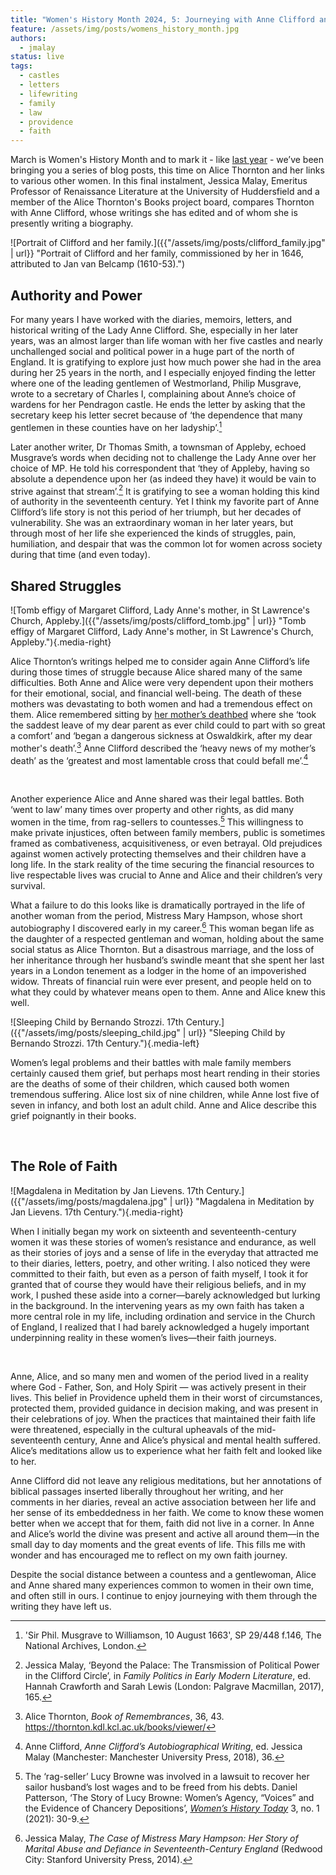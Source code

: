 ```yaml
---
title: "Women's History Month 2024, 5: Journeying with Anne Clifford and Alice Thornton"
feature: /assets/img/posts/womens_history_month.jpg
authors:
  - jmalay
status: live
tags:
  - castles
  - letters
  - lifewriting
  - family
  - law
  - providence
  - faith
---
```


March is Women's History Month and to mark it - like [last year](https://thornton.kdl.kcl.ac.uk/posts/blog/2023-03-01-WHMThorntonandKempe/) - we’ve been bringing you a series of blog posts, this time on Alice Thornton and her links to various other women. In this final instalment, Jessica Malay, Emeritus Professor of Renaissance Literature at the University of Huddersfield and a member of the Alice Thornton's Books project board, compares Thornton with Anne Clifford, whose writings she has edited and of whom she is presently writing a biography. 

![Portrait of Clifford and her family.]({{"/assets/img/posts/clifford_family.jpg" | url}} "Portrait of Clifford and her family, commissioned by her in 1646, attributed to Jan van Belcamp (1610-53).")

## Authority and Power

For many years I have worked with the diaries, memoirs, letters, and historical writing of the Lady Anne Clifford.  She, especially in her later years, was an almost larger than life woman with her five castles and nearly unchallenged social and political power in a huge part of the north of England.  It is gratifying to explore just how much power she had in the area during her 25 years in the north, and I especially enjoyed finding the letter where one of the leading gentlemen of Westmorland, Philip Musgrave, wrote to a secretary of Charles I, complaining about Anne’s choice of wardens for her Pendragon castle.  He ends the letter by asking that the secretary keep his letter secret because of ‘the dependence that many gentlemen in these counties have on her ladyship’.[^1]   

Later another writer, Dr Thomas Smith, a townsman of Appleby, echoed Musgrave’s words when deciding not to challenge the Lady Anne over her choice of MP. He told his correspondent that ‘they of Appleby, having so absolute a dependence upon her (as indeed they have) it would be vain to strive against that stream’.[^2]  It is gratifying to see a woman holding this kind of authority in the seventeenth century.  Yet I think my favorite part of Anne Clifford’s life story is not this period of her triumph, but her decades of vulnerability.  She was an extraordinary woman in her later years, but through most of her life she experienced the kinds of struggles, pain, humiliation, and despair that was the common lot for women across society during that time (and even today).   

## Shared Struggles

![Tomb effigy of Margaret Clifford, Lady Anne's mother, in St Lawrence's Church, Appleby.]({{"/assets/img/posts/clifford_tomb.jpg" | url}} "Tomb effigy of Margaret Clifford, Lady Anne's mother, in St Lawrence's Church, Appleby."){.media-right}

Alice Thornton’s writings helped me to consider again Anne Clifford’s life during those times of struggle because Alice shared many of the same difficulties. Both Anne and Alice were very dependent upon their mothers for their emotional, social, and financial well-being.  The death of these mothers was devastating to both women and had a tremendous effect on them. Alice remembered sitting by [her mother’s deathbed](https://thornton.kdl.kcl.ac.uk/posts/blog/2023-03-14-remembrances-encounters-elspeth-graham/) where she ‘took the saddest leave of my dear parent as ever child could to part with so great a comfort’ and ‘began a dangerous sickness at Oswaldkirk, after my dear mother's death’.[^3]  Anne Clifford described the ‘heavy news of my mother’s death’ as the ‘greatest and most lamentable cross that could befall me’.[^4] 

<p>&nbsp;</p>

Another experience Alice and Anne shared was their legal battles.  Both ‘went to law’ many times over property and other rights, as did many women in the time, from rag-sellers to countesses.[^5] This willingness to make private injustices, often between family members, public is sometimes framed as combativeness, acquisitiveness, or even betrayal. Old prejudices against women actively protecting themselves and their children have a long life.  In the stark reality of the time securing the financial resources to live respectable lives was crucial to Anne and Alice and their children’s very survival.  

What a failure to do this looks like is dramatically portrayed in the life of another woman from the period, Mistress Mary Hampson, whose short autobiography I discovered early in my career.[^6]  This woman began life as the daughter of a respected gentleman and woman, holding about the same social status as Alice Thornton.  But a disastrous marriage, and the loss of her inheritance through her husband’s swindle meant that she spent her last years in a London tenement as a lodger in the home of an impoverished widow. Threats of financial ruin were ever present, and people held on to what they could by whatever means open to them.  Anne and Alice knew this well.   

![Sleeping Child by Bernando Strozzi. 17th Century.]({{"/assets/img/posts/sleeping_child.jpg" | url}} "Sleeping Child by Bernando Strozzi. 17th Century."){.media-left}

Women’s legal problems and their battles with male family members certainly caused them grief, but perhaps most heart rending in their stories are the deaths of some of their children, which caused both women tremendous suffering. Alice lost six of nine children, while Anne lost five of seven in infancy, and both lost an adult child. Anne and Alice describe this grief poignantly in their books. 

<p>&nbsp;</p>

## The Role of Faith 

![Magdalena in Meditation by Jan Lievens. 17th Century.]({{"/assets/img/posts/magdalena.jpg" | url}} "Magdalena in Meditation by Jan Lievens. 17th Century."){.media-right}

When I initially began my work on sixteenth and seventeenth-century women it was these stories of women’s resistance and endurance, as well as their stories of joys and a sense of life in the everyday that attracted me to their diaries, letters, poetry, and other writing.  I also noticed they were committed to their faith, but even as a person of faith myself, I took it for granted that of course they would have their religious beliefs, and in my work, I pushed these aside into a corner—barely acknowledged but lurking in the background.  In the intervening years as my own faith has taken a more central role in my life, including ordination and service in the Church of England, I realized that I had barely acknowledged a hugely important underpinning reality in these women’s lives—their faith journeys. 

<p>&nbsp;</p>

Anne, Alice, and so many men and women of the period lived in a reality where God - Father, Son, and Holy Spirit — was actively present in their lives.  This belief in Providence upheld them in their worst of circumstances, protected them, provided guidance in decision making, and was present in their celebrations of joy.  When the practices that maintained their faith life were threatened, especially in the cultural upheavals of the mid-seventeenth century, Anne and Alice’s physical and mental health suffered.  Alice’s meditations allow us to experience what her faith felt and looked like to her.  

Anne Clifford did not leave any religious meditations, but her annotations of biblical passages inserted liberally throughout her writing, and her comments in her diaries, reveal an active association between her life and her sense of its embeddedness in her faith. We come to know these women better when we accept that for them, faith did not live in a corner.  In Anne and Alice’s world the divine was present and active all around them—in the small day to day moments and the great events of life.  This fills me with wonder and has encouraged me to reflect on my own faith journey.   

Despite the social distance between a countess and a gentlewoman, Alice and Anne shared many experiences common to women in their own time, and often still in ours. I continue to enjoy journeying with them through the writing they have left us. 

[^1]: 'Sir Phil. Musgrave to Williamson, 10 August 1663', SP 29/448 f.146, The National Archives, London. 
[^2]: Jessica Malay, ‘Beyond the Palace: The Transmission of Political Power in the Clifford Circle’, in *Family Politics in Early Modern Literature*, ed. Hannah Crawforth and Sarah Lewis (London: Palgrave Macmillan, 2017), 165. 
[^3]: Alice Thornton, *Book of Remembrances*, 36, 43. https://thornton.kdl.kcl.ac.uk/books/viewer/ 
[^4]: Anne Clifford, *Anne Clifford’s Autobiographical Writing*, ed. Jessica Malay (Manchester: Manchester University Press, 2018), 36.
[^5]: The ‘rag-seller’ Lucy Browne was involved in a lawsuit to recover her sailor husband’s lost wages and to be freed from his debts. Daniel Patterson, ‘The Story of Lucy Browne: Women’s Agency, “Voices” and the Evidence of Chancery Depositions’, [*Women’s History Today*](https://womenshistorynetwork.org/wp-content/uploads/2021/12/wht_winter21_03_02.pdf) 3, no. 1 (2021): 30-9. 
[^6]: Jessica Malay, *The Case of Mistress Mary Hampson: Her Story of Marital Abuse and Defiance in Seventeenth-Century England* (Redwood City: Stanford University Press, 2014).

